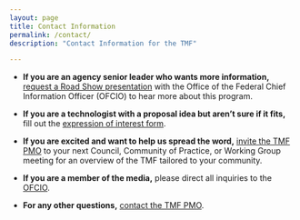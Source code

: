 ```yaml
---
layout: page
title: Contact Information
permalink: /contact/
description: "Contact Information for the TMF"

---
```


- **If you are an agency senior leader who wants more information,** [request a Road Show presentation](mailto:ombtmf@omb.eop.gov) with the Office of the Federal Chief Information Officer (OFCIO) to hear more about this program.

- **If you are a technologist with a proposal idea but aren’t sure if it fits,** fill out the [expression of interest form](https://touchpoints.app.cloud.gov/touchpoints/cfd21923/submit).

- **If you are excited and want to help us spread the word,** [invite the TMF PMO](mailto:tmf@gsa.gov) to your next Council, Community of Practice, or Working Group meeting for an overview of the TMF tailored to your community.

- **If you are a member of the media,** please direct all inquiries to the [OFCIO](mailto:ombtmf@omb.eop.gov).

- **For any other questions,** [contact the TMF PMO](mailto:tmf@gsa.gov).
